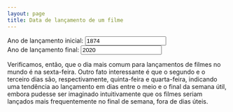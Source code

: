 ```yaml
---
layout: page
title: Data de lançamento de um filme
---
```

<script type="text/javascript">
    function updateGraph() {
        const chartData = moviesData.reduce((chartData, row) => {
            if (row.release_date) {
                const releaseDate = new Date(row.release_date);
                if (releaseDate instanceof Date && isFinite(releaseDate)) {
                    // Tries to fix a problem due to the date being created in UTC timezone.
                    releaseDate.setHours(releaseDate.getHours() + 12);
                    if ((!filters.startYear || releaseDate.getFullYear() >= filters.startYear) && (!filters.endYear || releaseDate.getFullYear() <= filters.endYear)) {
                        chartData[releaseDate.getDay()][1]++;
                    }
                }
            }
            return chartData;
        }, [
            ["Domingo", 0],
            ["Segunda", 0],
            ["Terça", 0],
            ["Quarta", 0],
            ["Quinta", 0],
            ["Sexta", 0],
            ["Sábado", 0]
        ]);
        const totalValidDates = chartData.reduce((sum, day) => sum + day[1], 0);
        // Get the percentage of each day.
        chartData.forEach(day => day[1] = day[1] * 100 / totalValidDates);

        Highcharts.chart('container', {
            chart: {
                type: 'column'
            },
            title: {
                text: 'Dia do lançamento de um filme'
            },
            xAxis: {
                type: 'category',
                labels: {
                    style: {
                        fontSize: '13px',
                        fontFamily: 'Verdana, sans-serif'
                    }
                }
            },
            yAxis: {
                min: 0,
                title: {
                    text: 'Lançamentos no dia (%)'
                }
            },
            legend: {
                enabled: false
            },
            tooltip: {
                pointFormat: '{series.name}: <b>{point.y:.1f}%</b>'
            },
            credits: {
                enabled: false
            },
            series: [{
                name: 'Porcentagem de filmes lançados no dia',
                data: chartData,
                dataLabels: {
                    enabled: true,
                    rotation: -90,
                    color: '#FFFFFF',
                    align: 'right',
                    format: '{point.y:.1f}', // one decimal
                    y: 10, // 10 pixels down from the top
                    style: {
                        fontSize: '13px',
                        fontFamily: 'Verdana, sans-serif'
                    }
                }
            }]
        });
    }

    function validateInputChange() {
        function reportError(inputName, errorMessage) {
            let input = document.querySelector(`input[name=${inputName}]`);
            input.setCustomValidity(errorMessage);
            input.reportValidity();
        }

        if (filters.startYear && isNaN(filters.startYear)) {
            reportError("startYear", "Por favor, insira um número válido.");
        } else if (filters.endYear && isNaN(filters.endYear)) {
            reportError("endYear", "Por favor, insira um número válido.");
        } else if (filters.startYear && filters.endYear && filters.startYear > filters.endYear) {
            reportError("startYear", "O ano inicial não pode ser maior que o ano final.");
        } else {
            updateGraph();
        }
    }

    loadMoviesData().then(_ => {
        updateGraph();
        addListener("startYear", validateInputChange);
        addListener("endYear", validateInputChange);
    });
</script>
<label for="startYear">Ano de lançamento inicial:</label>
<input type="number" id="startYear" name="startYear" value="1874">
<br />
<label for="endYear">Ano de lançamento final:</label>
<input type="number" id="endYear" name="endYear" value="2020">
<div id="container"></div>
<p class="message">
Verificamos, então, que o dia mais comum para lançamentos de filmes no mundo é na sexta-feira. Outro fato interessante é que o segundo e o terceiro dias são, respectivamente, quinta-feira e quarta-feira, indicando uma tendência ao lançamento em dias entre o meio e o final da semana útil, embora pudesse ser imaginado intuitivamente que os filmes seriam lançados mais frequentemente no final de semana, fora de dias úteis.
</p>
